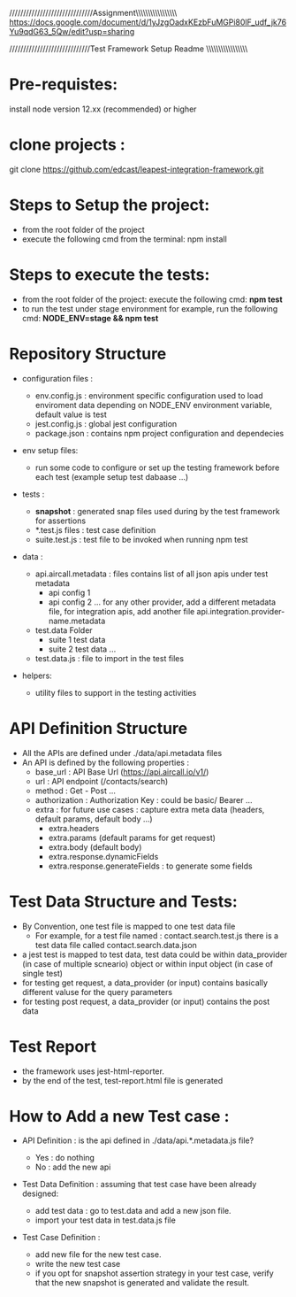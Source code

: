 //////////////////////////////Assignment\\\\\\\\\\\\\\\\\\\\\\\\\\\\\\\\\\
https://docs.google.com/document/d/1yJzgOadxKEzbFuMGPi80lF_udf_jk76Yu9qdG63_5Qw/edit?usp=sharing

/////////////////////////////Test Framework Setup Readme \\\\\\\\\\\\\\\\\\\\\\\\\\\\\\\\\\
# Pre-requistes:
install node version 12.xx (recommended) or higher


# clone projects :
git clone https://github.com/edcast/leapest-integration-framework.git

# Steps to Setup the project:
- from the root folder of the project 
- execute the following cmd from the terminal: npm install

# Steps to execute the tests:

- from the root folder of the project: execute the following cmd: **npm test**
- to run the test under stage environment for example, run the following cmd: **NODE_ENV=stage && npm test**

# Repository Structure

- configuration files :
	 - env.config.js : environment specific configuration used to load enviroment data depending on NODE_ENV environment variable, default value is test
	 - jest.config.js : global jest configuration
	 - package.json : contains npm project configuration and dependecies

- env setup files:
	- run some code to configure or set up the testing framework before each test (example setup test dabaase ...)

- tests :
	- __snapshot__ : generated snap files used during by the test framework for assertions
	- *.test.js files : test case definition
	- suite.test.js : test file to be invoked when running npm test
	
- data :
	- api.aircall.metadata : files contains list of all json apis under test metadata
		- api config 1
		- api config 2 ...
	for any other provider, add a different metadata file, for integration apis, add another file api.integration.provider-name.metadata
	- test.data Folder
		- suite 1 test data
		- suite 2 test data ...
	- test.data.js : file to import in the test files

- helpers:
	- utility files to support in the testing activities

# API Definition Structure
-	All the APIs are defined under ./data/api.metadata files
-	An API is defined by the following properties :
	-	base_url : API Base Url (https://api.aircall.io/v1/)
	-	url : API endpoint (/contacts/search)
	-	method : Get - Post ...
	-	authorization : Authorization Key : could be basic/ Bearer ...
	-	extra : for future use cases : capture extra meta data (headers, default params, default body ...)
		- extra.headers
		- extra.params (default params for get request)
		- extra.body (default body)
		- extra.response.dynamicFields
		- extra.response.generateFields : to generate some fields

# Test Data Structure and Tests:
- By Convention, one test file is mapped to one test data file
	- For example, for a test file named : contact.search.test.js there is a test data file called contact.search.data.json
- a jest test is mapped to test data, test data could be within data_provider (in case of multiple scneario) object or within input object (in case of single test)
- for testing get request, a data_provider (or input) contains basically different valuse for the query parameters
- for testing post request, a data_provider (or input) contains the post data

# Test Report
- the framework uses jest-html-reporter.
- by the end of the test, test-report.html file is generated



# How to Add a new Test case :
- API Definition : is the api defined in ./data/api.*.metadata.js file?
	- Yes : do nothing
	- No : add the new api

- Test Data Definition : assuming that test case have been already designed:
	- add test data : go to test.data and add a new json file.
	- import your test data in test.data.js file

- Test Case Definition :
	- add new file for the new test case.
	- write the new test case
	- if you opt for snapshot assertion strategy in your test case, verify that the new snapshot is generated and validate the result.	
